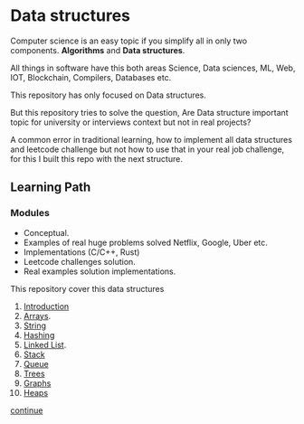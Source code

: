 # Data structures

Computer science is an easy topic if you simplify all in only two components.
**Algorithms** and **Data structures**.

All things in software have this both areas Science, Data sciences, ML, Web,
IOT, Blockchain, Compilers, Databases etc.

This repository has only focused on Data structures.

But this repository tries to solve the question, Are Data structure important
topic for university or interviews context but not in real projects?

A common error in traditional learning, how to implement all data structures and
leetcode challenge but not how to use that in your real job challenge, for this
I built this repo with the next structure.

## Learning Path

### Modules

- Conceptual.
- Examples of real huge problems solved Netflix, Google, Uber etc.
- Implementations (C/C++, Rust)
- Leetcode challenges solution.
- Real examples solution implementations.

This repository cover this data structures

1. [Introduction](./introduction/README.md)
1. [Arrays](./arrays/README.md).
1. [String](./string/README.md)
1. [Hashing](./hashing/README.md)
1. [Linked List](./linked_list/README.md).
1. [Stack](./stack//README.md)
1. [Queue](./queue/README.md)
1. [Trees](./trees/README.md)
1. [Graphs](./graps/README.md)
1. [Heaps](./heaps/README.md)

[continue](./introduction/README.md)
